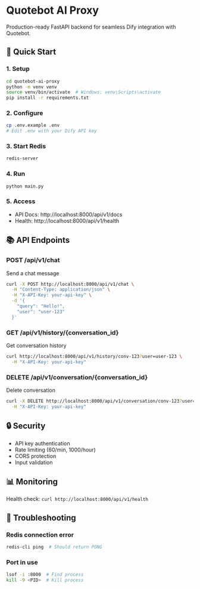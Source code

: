 # Quotebot AI Proxy

Production-ready FastAPI backend for seamless Dify integration with Quotebot.

## 🚀 Quick Start

### 1. Setup
```bash
cd quotebot-ai-proxy
python -m venv venv
source venv/bin/activate  # Windows: venv\Scripts\activate
pip install -r requirements.txt
```

### 2. Configure
```bash
cp .env.example .env
# Edit .env with your Dify API key
```

### 3. Start Redis
```bash
redis-server
```

### 4. Run
```bash
python main.py
```

### 5. Access
- API Docs: http://localhost:8000/api/v1/docs
- Health: http://localhost:8000/api/v1/health

## 📚 API Endpoints

### POST /api/v1/chat
Send a chat message

```bash
curl -X POST http://localhost:8000/api/v1/chat \
  -H "Content-Type: application/json" \
  -H "X-API-Key: your-api-key" \
  -d '{
    "query": "Hello!",
    "user": "user-123"
  }'
```

### GET /api/v1/history/{conversation_id}
Get conversation history

```bash
curl http://localhost:8000/api/v1/history/conv-123?user=user-123 \
  -H "X-API-Key: your-api-key"
```

### DELETE /api/v1/conversation/{conversation_id}
Delete conversation

```bash
curl -X DELETE http://localhost:8000/api/v1/conversation/conv-123?user=user-123 \
  -H "X-API-Key: your-api-key"
```

## 🔒 Security

- API key authentication
- Rate limiting (60/min, 1000/hour)
- CORS protection
- Input validation

## 📊 Monitoring

Health check: `curl http://localhost:8000/api/v1/health`

## 🐛 Troubleshooting

### Redis connection error
```bash
redis-cli ping  # Should return PONG
```

### Port in use
```bash
lsof -i :8000  # Find process
kill -9 <PID>  # Kill process
```